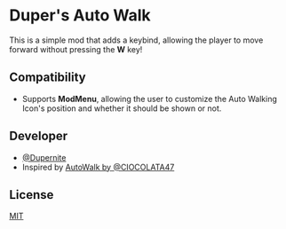 
# Duper's Auto Walk

This is a simple mod that adds a keybind, allowing the player to move forward without pressing the **W** key!


## Compatibility

- Supports **ModMenu**, allowing the user to customize the Auto Walking Icon's position and whether it should be shown or not.
## Developer

- [@Dupernite](https://www.github.com/dupernite)
- Inspired by [AutoWalk by @CIOCOLATA47](https://modrinth.com/mod/autowalk)


## License

[MIT](https://choosealicense.com/licenses/mit/)

